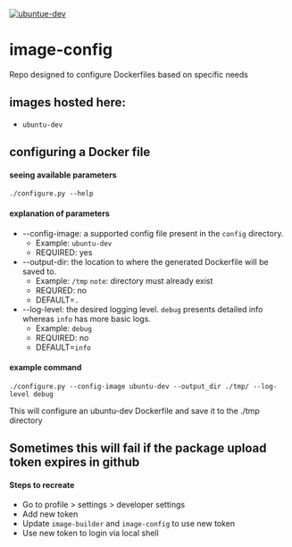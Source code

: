 [![ubuntue-dev](https://github.com/prb17/image-config/actions/workflows/ubuntu-dev-deploy.yml/badge.svg)](https://github.com/prb17/image-config/actions/workflows/ubuntu-dev-deploy.yml)

# image-config
Repo designed to configure Dockerfiles based on specific needs

## images hosted here:

- `ubuntu-dev`

## configuring a Docker file
#### seeing available parameters
```
./configure.py --help
```

#### explanation of parameters

- --config-image: a supported config file present in the `config` directory. 
    - Example: `ubuntu-dev` 
    - REQUIRED: yes
- --output-dir: the location to where the generated Dockerfile will be saved to. 
    - Example: `/tmp` `note`: directory must already exist
    - REQURED: no
    - DEFAULT=`.`
- --log-level: the desired logging level. `debug` presents detailed info whereas `info` has more basic logs. 
    - Example: `debug`
    - REQUIRED: no
    - DEFAULT=`info`

#### example command
```
./configure.py --config-image ubuntu-dev --output_dir ./tmp/ --log-level debug
```
This will configure an ubuntu-dev Dockerfile and save it to the ./tmp directory

## Sometimes this will fail if the package upload token expires in github
#### Steps to recreate

- Go to profile > settings > developer settings
- Add new token
- Update `image-builder` and `image-config` to use new token
- Use new token to login via local shell
